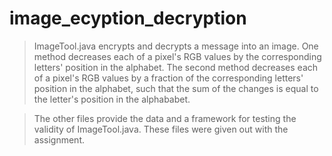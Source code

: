 # image_ecyption_decryption

> ImageTool.java encrypts and decrypts a message into an image. One method decreases each of a pixel's RGB values by the corresponding letters' position in the alphabet. The second method decreases each of a pixel's RGB values by a fraction of the corresponding letters' position in the alphabet, such that the sum of the changes is equal to the letter's position in the alphababet.

> The other files provide the data and a framework for testing the validity of ImageTool.java. These files were given out with the assignment.
